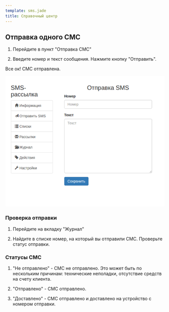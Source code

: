 ```yaml
--- 
template: sms.jade
title: Справочный центр
---
```


## Отправка одного СМС

1. Перейдите в пункт "Отправка СМС" 

2. Введите номер и текст сообщения. Нажмите кнопку "Отправить".

Все ок! СМС отправлена.

![](images/send_sms.png)

 
### Проверка отправки 

1. Перейдите на вкладку "Журнал"

2. Найдите в списке номер, на который вы отправили СМС. Проверьте статус отправки.


### Статусы СМС

1. "Не отправлено" - СМС не отправлено. Это может быть по нескольким причинам: технические неполадки, отсутствие средств на счету клиента.

2. "Отправлено" - СМС отправлено.

3. "Доставлено" - СМС отправлено и доставлено на устройство с номером отправки.